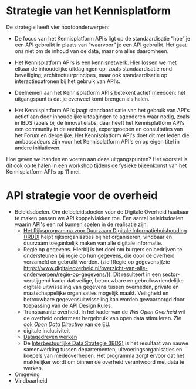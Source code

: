 # Strategie van het Kennisplatform

De strategie heeft vier hoofdonderwerpen:

* De focus van het Kennisplatform API’s ligt op de standaardisatie “hoe” je een API gebruikt in plaats van “waarvoor” je een API gebruikt. Het gaat ons niet om de inhoud van de data, maar om alles daaromheen.

* Het Kennisplatform API’s is een kennisnetwerk. Hier lossen we met elkaar de inhoudelijke uitdagingen op, zoals standaardisatie rond beveiliging, architectuurprincipes, maar ook standaardisatie op interactiepatronen bij het gebruik van API’s.

* Deelnemen aan het Kennisplatform API’s betekent actief meedoen: het uitgangspunt is dat je evenveel komt brengen als halen.

* Het Kennisplatform API’s jaagt standaardisatie van het gebruik van API's actief aan door inhoudelijke uitdagingen te agenderen waar nodig, zoals in IBDS (zoals bij de Innovatielabs, daar heeft het Kennisplatform API’s een community in de aanbieding), expertgroepen en consultaties van het Forum en dergelijke. Het Kennisplatform API's doet dit met leden die ambassadeurs zijn voor het Kennisplatform API's en op eigen titel in andere initiatieven.

Hoe geven we handen en voeten aan deze uitgangspunten? Het voorstel is dit ook op te halen in een workshop tijdens de fysieke bijeenkomst van het Kennisplatform API’s op 11 mei.

# API strategie voor de overheid

* Beleidsdoelen. Om de beleidsdoelen voor de Digitale Overheid haalbaar te maken passen we API koppelvlakken toe. Een aantal beleidsdoelen waarin API's een rol kunnen spelen in de realisatie zijn:
  * [Het Rijksprogramma voor Duurzaam Digitale Informatiehuishouding ()RDDI](https://www.informatiehuishouding.nl/) helpt rijksorganisaties bij het organiseren, vindbaar en duurzaam toegankelijk maken van alle digitale informatie. 
  * Regie op gegevens. HIerbij is het doel om burgers en bedrijven te ondersteunen bij regie op hun gegevens, die door de overheid verzameld en gebruikt worden. (zie [Regie op gegevens](zie https://www.digitaleoverheid.nl/overzicht-van-alle-onderwerpen/regie-op-gegevens/)). Dit resulteert in een sector-verstijgend kader dat veilige, betrouwbare en gebruiksvriendelijke digitale uitwisseling van gegevens tussen overheden, private en maatschappelijke organisaties mogelijk maakt. Veiligheid en betrouwbare gegevensuitwisseling kan worden gewaarborgd door toepassing van de API Design Rules. 
  * Transparante overheid. In het kader van de _Wet Open Overheid_ wil de overheid ondermeer hergebruik van open data stimuleren. Zie ook _Open Data Directive_ van de EU.
  * digitale inclusiviteit
  * [Datagedreven werken](https://www.rijksoverheid.nl/documenten/rapporten/2019/07/31/data-gedreven-werken-wat-is-er-voor-nodig)
  * De [Interbestuurlijke Data Strategie (IBDS)](https://realisatieibds.pleio.nl/) is het resultaat van nauwe samenwerking tussen departementen, uitvoeringsorganisaties en koepels van medeoverheden. Het programma zorgt ervoor dat het makkelijker wordt om binnen de overheid verantwoord met data te werken. 
* Omgeving
* Vindbaarheid
